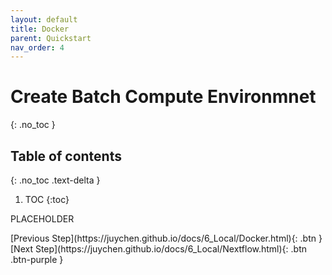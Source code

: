 ```yaml
---
layout: default
title: Docker
parent: Quickstart
nav_order: 4
---
```


# Create Batch Compute Environmnet
{: .no_toc }

## Table of contents
{: .no_toc .text-delta }

1. TOC
{:toc}

PLACEHOLDER

<div class="code-example" markdown="1">
[Previous Step](https://juychen.github.io/docs/6_Local/Docker.html){: .btn }
[Next Step](https://juychen.github.io/docs/6_Local/Nextflow.html){: .btn .btn-purple }
</div>
